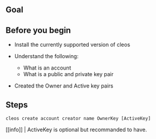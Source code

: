 ## Goal

## Before you begin

* Install the currently supported version of cleos

* Understand the following:
  * What is an account
  * What is a public and private key pair

* Created the Owner and Active key pairs

## Steps

```shell
cleos create account creator name OwnerKey [ActiveKey]
```

[[info]]
| ActiveKey is optional but recommanded to have.